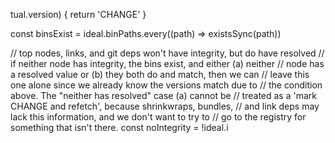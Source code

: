 tual.version) {
    return 'CHANGE'
  }

  const binsExist = ideal.binPaths.every((path) => existsSync(path))

  // top nodes, links, and git deps won't have integrity, but do have resolved
  // if neither node has integrity, the bins exist, and either (a) neither
  // node has a resolved value or (b) they both do and match, then we can
  // leave this one alone since we already know the versions match due to
  // the condition above.  The "neither has resolved" case (a) cannot be
  // treated as a 'mark CHANGE and refetch', because shrinkwraps, bundles,
  // and link deps may lack this information, and we don't want to try to
  // go to the registry for something that isn't there.
  const noIntegrity = !ideal.i